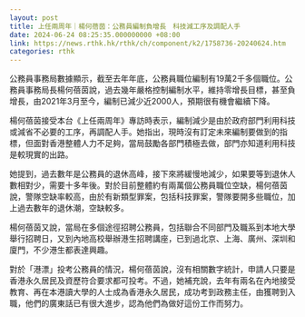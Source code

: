 ```yaml
---
layout: post
title: 上任兩周年｜楊何蓓茵：公務員編制負增長　科技減工序及調配人手
date: 2024-06-24 08:25:35.000000000 +08:00
link: https://news.rthk.hk/rthk/ch/component/k2/1758736-20240624.htm
categories: rthk
---
```


公務員事務局數據顯示，截至去年年底，公務員職位編制有19萬2千多個職位。公務員事務局長楊何蓓茵說，過去幾年嚴格控制編制水平，維持零增長目標，甚至負增長，由2021年3月至今，編制已減少近2000人，預期很有機會繼續下降。

楊何蓓茵接受本台《上任兩周年》專訪時表示，編制減少是由於政府部門利用科技或減省不必要的工序，再調配人手。她指出，現時沒有訂定未來編制要做到的指標，但面對香港整體人力不足夠，當局鼓勵各部門積極去做，部門亦知道利用科技是較現實的出路。

她提到，過去數年是公務員的退休高峰，接下來將緩慢地減少，如果要等到退休人數相對少，需要十多年後。對於目前整體約有兩萬個公務員職位空缺，楊何蓓茵說，警隊空缺率較高，由於有新類型罪案，包括科技罪案，警隊要開多些職位，加上過去數年的退休潮，空缺較多。

楊何蓓茵又說，當局在多個途徑招聘公務員，包括聯合不同部門及職系到本地大學舉行招聘日，又到內地高校舉辦港生招聘講座，已到過北京、上海、廣州、深圳和廈門，不少港生都表達興趣。

對於「港漂」投考公務員的情況，楊何蓓茵說，沒有相關數字統計，申請人只要是香港永久居民及資歷符合要求都可投考。不過，她補充說，去年有兩名在內地接受教育、再在本港讀大學的人士成為香港永久居民，成功考到政務主任，由獲聘到入職，他們的廣東話已有很大進步，認為他們為做好這份工作而努力。
